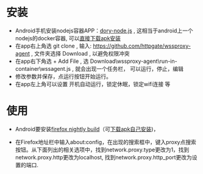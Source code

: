 # 安装

* Android手机安装nodejs容器APP：[dory-node.js](https://play.google.com/store/apps/details?id=io.tempage.dorynode) , 这相当于android上一个nodejs的docker容器, 可以[直接下载apk安装](https://github.com/tempage/dorynode)
* 在app右上角选 git clone , 输入: https://github.com/httpgate/wssproxy-agent , 文件夹选择 Download , 以避免权限冲突
* 在app右下角选 + Add File , 选 Download\wssproxy-agent\run-in-container\wssagent.js , 就会出现一个任务栏， 可以运行，停止，编辑
* 修改参数并保存，点运行按钮开始运行。
* 在app左上角可以设置 开机自动运行，锁定休眠，锁定wifi连接 等

# 使用

* Android要安装[firefox nightly build](https://play.google.com/store/apps/details?id=org.mozilla.fenix )（可[下载apk自己安装](https://www.apkmirror.com/apk/mozilla/firefox-fenix))， 

* 在Firefox地址栏中输入about:config，在出现的搜索框中，键入proxy点搜索按钮。从下面列出的相关选项中，找到network.proxy.type更改为1，找到network.proxy.http更改为localhost, 找到network.proxy.http_port更改为设置的端口.